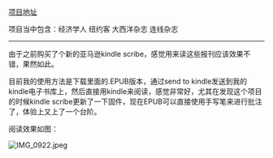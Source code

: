 [项目地址](https://github.com/hehonghui/awesome-english-ebooks/tree/master)

项目当中包含：经济学人 纽约客 大西洋杂志 连线杂志 

----
由于之前购买了个新的亚马逊kindle scribe，感觉用来读这些报刊应该效果不错，果然如此。

目前我的使用方法是下载里面的.EPUB版本，通过send to kindle发送到我的kindle电子书库上，然后直接用kindle来阅读，感觉非常好，尤其在发现这个项目的时候kindle scribe更新了一下固件，现在EPUB可以直接使用手写笔来进行批注了，体验上又上了一个台阶。

阅读效果如图：

![IMG_0922.jpeg](https://cloudflare-imgbed-p1r.pages.dev/file/1733558548630_IMG_0922.jpeg)